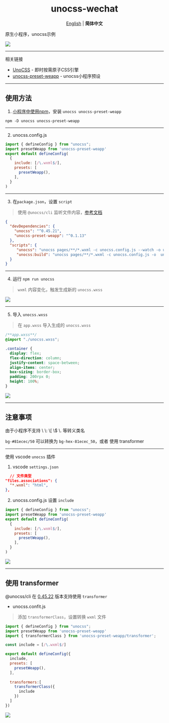 <H1 align='center'>
unocss-wechat
</H1>


<p align='center'>
<a href="https://github.com/MellowCo/unocss-wechat/blob/main/readme.md">English</a> | <b>简体中文</b>
</p>

原生小程序，unocss示例

![](https://fastly.jsdelivr.net/gh/MellowCo/image-host/2022/202209141354363.gif)

---

相关链接
* [UnoCSS](https://github.com/unocss/unocss) - 即时按需原子CSS引擎
* [unocss-preset-weapp](https://github.com/MellowCo/unocss-preset-weapp) - unocss小程序预设

---
## 使用方法
1. [小程序中使用npm](https://developers.weixin.qq.com/miniprogram/dev/devtools/npm.html)，安装 `unocss unocss-preset-weapp`

```shell
npm -D unocss unocss-preset-weapp
```

---
2. unocss.config.js
```js
import { defineConfig } from "unocss";
import presetWeapp from 'unocss-preset-weapp'
export default defineConfig(
  {
    include: [/\.wxml$/],
    presets: [
      presetWeapp(),
    ],
  }
)
```

---
3. 在`package.json`，设置 `script`
> 使用 `@unocss/cli` 监听文件内容，[参考文档](https://github.com/unocss/unocss/tree/main/packages/cli)
```json
{
  "devDependencies": {
    "unocss": "^0.45.21",
    "unocss-preset-weapp": "^0.1.13"
  },
  "scripts": {
     "unocss": "unocss pages/**/*.wxml -c unocss.config.js --watch -o unocss.wxss",
     "unocss:build": "unocss pages/**/*.wxml -c unocss.config.js -o  unocss.wxss"
  }
}
```


---
4. 运行 `npm run unocss`
> `wxml` 内容变化，触发生成新的 `unocss.wxss`

![](https://fastly.jsdelivr.net/gh/MellowCo/image-host/2022/202209141401533.png)


---
5. 导入 `unocss.wxss`
> 在 `app.wxss` 导入生成的 `unocss.wxss`

```css
/**app.wxss**/
@import "./unocss.wxss";

.container {
  display: flex;
  flex-direction: column;
  justify-content: space-between;
  align-items: center;
  box-sizing: border-box;
  padding: 200rpx 0;
  height: 100%;
}
```

![](https://fastly.jsdelivr.net/gh/MellowCo/image-host/2022/202209141354363.gif)

---

## 注意事项
由于小程序不支持 \\ \\: \\[ \\$ \\. 等转义类名

`bg-#81ecec/50` 可以转换为 `bg-hex-81ecec_50`，或者 使用 transformer

---
使用 vscode `unocss` 插件

1. vscode `settings.json`
```json
  // 文件类型
"files.associations": {
  "*.wxml": "html",
},
```

2. unocss.config.js 设置 `include`
```js
import { defineConfig } from "unocss";
import presetWeapp from 'unocss-preset-weapp'
export default defineConfig(
  {
    include: [/\.wxml$/],
    presets: [
      presetWeapp(),
    ],
  }
)
```

![](https://fastly.jsdelivr.net/gh/MellowCo/image-host/2022/202209212036840.gif)

---

## 使用 transformer
@unocss/cli 在 [0.45.22](https://github.com/unocss/unocss/releases/tag/v0.45.22) 版本支持使用 `transformer`

* unocss.confit.js
> 添加 `transformerClass`，设置转换 `wxml` 文件
```js
import { defineConfig } from "unocss";
import presetWeapp from 'unocss-preset-weapp'
import { transformerClass } from 'unocss-preset-weapp/transformer';

const include = [/\.wxml$/]

export default defineConfig({
  include,
  presets: [
    presetWeapp(),
  ],
  
  transformers:[
    transformerClass({
      include
    })
  ]
})
```

![](https://fastly.jsdelivr.net/gh/MellowCo/image-host/2022/202209212019320.gif)



